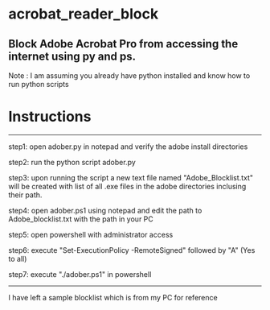 # acrobat_reader_block
## Block Adobe Acrobat Pro from accessing the internet using py and ps.
Note : I am assuming you already have python installed and know how to run python scripts

# Instructions
------------------------------------------------------------------------
step1: 
open adober.py in notepad and verify the adobe install directories

step2:
run the python script adober.py 

step3:
upon running the script a new text file named "Adobe_Blocklist.txt" will be created with list of all .exe files in the adobe directories inclusing their path.

step4:
open adober.ps1 using notepad and edit the path to Adobe_blocklist.txt with the path in your PC

step5:
open powershell with administrator access

step6:
execute "Set-ExecutionPolicy -RemoteSigned" followed by "A" (Yes to all)

step7:
execute "./adober.ps1" in powershell

------------------------------------------------------------------------
I have left a sample blocklist which is from my PC for reference
